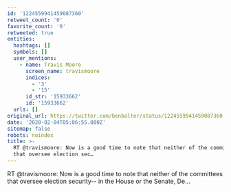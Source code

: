 ```yaml
---
id: '1224559941459087360'
retweet_count: '0'
favorite_count: '0'
retweeted: true
entities:
  hashtags: []
  symbols: []
  user_mentions:
    - name: Travis Moore
      screen_name: travismoore
      indices:
        - '3'
        - '15'
      id_str: '15933662'
      id: '15933662'
  urls: []
original_url: https://twitter.com/benbalter/status/1224559941459087360
date: '2020-02-04T05:06:55.000Z'
sitemap: false
robots: noindex
title: >-
  RT @travismoore: Now is a good time to note that neither of the committees
  that oversee election sec…
---
```


RT @travismoore: Now is a good time to note that neither of the committees that oversee election security--  in the House or the Senate, De…